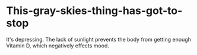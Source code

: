 # This-gray-skies-thing-has-got-to-stop
It's depressing.
The lack of sunlight prevents the body from getting enough Vitamin D, which negatively effects mood.
